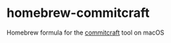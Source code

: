 # homebrew-commitcraft

Homebrew formula for the [commitcraft](https://github.com/leventekk/commitcraft) tool on macOS
